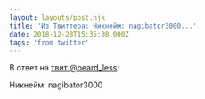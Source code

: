 ```yaml
---
layout: layouts/post.njk
title: 'Из Твиттера: Никнейм: nagibator3000...'
date: 2018-12-28T15:35:08.000Z
tags: 'from twitter'
---
```

В ответ на [твит @beard_less](https://twitter.com/_/status/1078675565903794181):

Никнейм: nagibator3000
